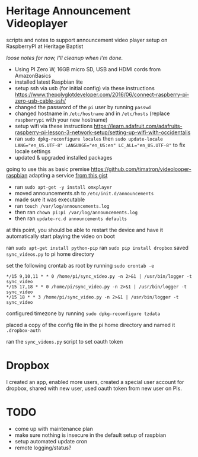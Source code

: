 # Heritage Announcement Videoplayer
scripts and notes to support announcement video player setup on RaspberryPI at Heritage Baptist 

_loose notes for now, I'll cleanup when I'm done._

- Using PI Zero W, 16GB micro SD, USB and HDMI cords from AmazonBasics
- installed latest Raspbian lite
- setup ssh via usb (for initial config) via these instructions https://www.thepolyglotdeveloper.com/2016/06/connect-raspberry-pi-zero-usb-cable-ssh/
- changed the password of the `pi` user by running `passwd`
- changed hostname in `/etc/hostname` and in `/etc/hosts` (replace `raspberrypi` with your new hostname)
- setup wifi via these instructions https://learn.adafruit.com/adafruits-raspberry-pi-lesson-3-network-setup/setting-up-wifi-with-occidentalis
- ran `sudo dpkg-reconfigure locales` then `sudo update-locale LANG="en_US.UTF-8" LANGUAGE="en_US:en" LC_ALL="en_US.UTF-8"` to fix locale settings
- updated & upgraded installed packages

going to use this as basic premise https://github.com/timatron/videolooper-raspbian
adapting a service [from this gist](https://gist.github.com/naholyr/4275302)

- ran `sudo apt-get -y install omxplayer`
- moved announcements.sh to `/etc/init.d/announcements`
- made sure it was executable
- ran `touch /var/log/announcements.log`
- then ran `chown pi:pi /var/log/announcements.log`
- then ran `update-rc.d announcements defaults`

at this point, you should be able to restart the device and have it automatically start playing the video on boot

ran `sudo apt-get install python-pip`
ran `sudo pip install dropbox`
saved `sync_videos.py` to pi home directory

set the following crontab as root by running `sudo crontab -e`

    */15 9,10,11 * * 0 /home/pi/sync_video.py -n 2>&1 | /usr/bin/logger -t sync_video
    */15 17,18 * * 0 /home/pi/sync_video.py -n 2>&1 | /usr/bin/logger -t sync_video
    */15 18 * * 3 /home/pi/sync_video.py -n 2>&1 | /usr/bin/logger -t sync_video

configured timezone by running `sudo dpkg-reconfigure tzdata`

placed a copy of the config file in the pi home directory and named it `.dropbox-auth`

ran the `sync_videos.py` script to set oauth token

# Dropbox
I created an app, enabled more users, created a special user account for dropbox, shared with new user, used oauth token from new user on PIs.

# TODO

- come up with maintenance plan
- make sure nothing is insecure in the default setup of raspbian
- setup automated update cron
- remote logging/status?
